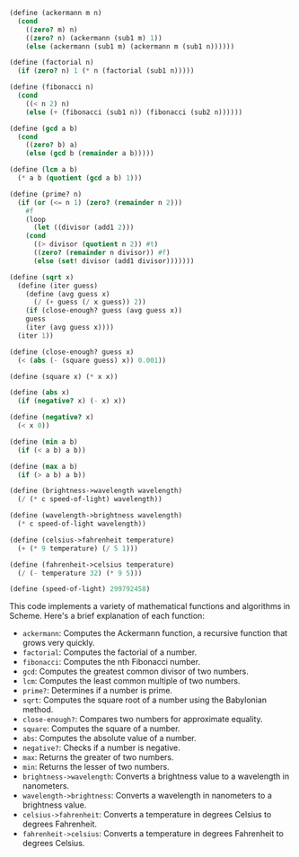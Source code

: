 ```scheme
(define (ackermann m n)
  (cond
    ((zero? m) n)
    ((zero? n) (ackermann (sub1 m) 1))
    (else (ackermann (sub1 m) (ackermann m (sub1 n))))))

(define (factorial n)
  (if (zero? n) 1 (* n (factorial (sub1 n)))))

(define (fibonacci n)
  (cond
    ((< n 2) n)
    (else (+ (fibonacci (sub1 n)) (fibonacci (sub2 n))))))

(define (gcd a b)
  (cond
    ((zero? b) a)
    (else (gcd b (remainder a b)))))

(define (lcm a b)
  (* a b (quotient (gcd a b) 1)))

(define (prime? n)
  (if (or (<= n 1) (zero? (remainder n 2)))
    #f
    (loop
      (let ((divisor (add1 2)))
	(cond
	  ((> divisor (quotient n 2)) #t)
	  ((zero? (remainder n divisor)) #f)
	  (else (set! divisor (add1 divisor)))))))

(define (sqrt x)
  (define (iter guess)
    (define (avg guess x)
      (/ (+ guess (/ x guess)) 2))
    (if (close-enough? guess (avg guess x))
	guess
	(iter (avg guess x))))
  (iter 1))

(define (close-enough? guess x)
  (< (abs (- (square guess) x)) 0.001))

(define (square x) (* x x))

(define (abs x)
  (if (negative? x) (- x) x))

(define (negative? x)
  (< x 0))

(define (min a b)
  (if (< a b) a b))

(define (max a b)
  (if (> a b) a b))

(define (brightness->wavelength wavelength)
  (/ (* c speed-of-light) wavelength))

(define (wavelength->brightness wavelength)
  (* c speed-of-light wavelength))

(define (celsius->fahrenheit temperature)
  (+ (* 9 temperature) (/ 5 1)))

(define (fahrenheit->celsius temperature)
  (/ (- temperature 32) (* 9 5)))

(define (speed-of-light) 299792458)
```

This code implements a variety of mathematical functions and algorithms in Scheme. Here's a brief explanation of each function:

- `ackermann`: Computes the Ackermann function, a recursive function that grows very quickly.
- `factorial`: Computes the factorial of a number.
- `fibonacci`: Computes the nth Fibonacci number.
- `gcd`: Computes the greatest common divisor of two numbers.
- `lcm`: Computes the least common multiple of two numbers.
- `prime?`: Determines if a number is prime.
- `sqrt`: Computes the square root of a number using the Babylonian method.
- `close-enough?`: Compares two numbers for approximate equality.
- `square`: Computes the square of a number.
- `abs`: Computes the absolute value of a number.
- `negative?`: Checks if a number is negative.
- `max`: Returns the greater of two numbers.
- `min`: Returns the lesser of two numbers.
- `brightness->wavelength`: Converts a brightness value to a wavelength in nanometers.
- `wavelength->brightness`: Converts a wavelength in nanometers to a brightness value.
- `celsius->fahrenheit`: Converts a temperature in degrees Celsius to degrees Fahrenheit.
- `fahrenheit->celsius`: Converts a temperature in degrees Fahrenheit to degrees Celsius.